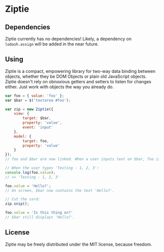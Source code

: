 Ziptie
======

Dependencies
------------
Ziptie currently has no dependencies! Likely, a dependency on `lodash.assign` will be added in the near future.

Using
-----
Ziptie is a compact, empowering library for two-way data binding between objects, whether they be DOM Objects or plain old JavaScript objects. Ziptie doesn't rely on obnoxious getters and setters to listen for changes either. Just work with objects the way you already do.

```js
var foo = { value: 'foo' };
var $bar = $('textarea #foo');

var zip = new Ziptie({
    view: {
        target: $bar,
        property: 'value',
        event: 'input'
    },
    model: {
        target: foo,
        property: 'value'
    }
});
// foo and $bar are now linked. When a user inputs text on $bar, foo is updated. As soon as this Ziptie is created, the text of $bar is updated.

// When the user types 'Testing - 1, 2, 3':
console.log(foo.value);
// => 'Testing - 1, 2, 3'

foo.value = 'Hello?';
// On screen, $bar now contains the text 'Hello?'.

// Cut the cord:
zip.snip();

foo.value = 'Is this thing on?'
// $bar still displays 'Hello?'.
```

License
-------
Ziptie may be freely distributed under the MIT license, because freedom.